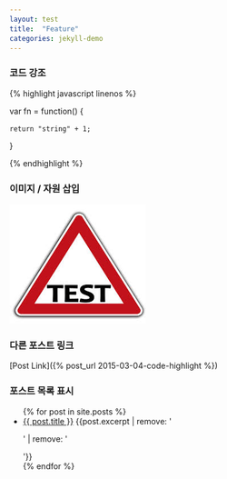```yaml
---
layout: test
title:  "Feature"
categories: jekyll-demo
---
```


### 코드 강조

{% highlight javascript linenos %}

var fn = function() {

    return "string" + 1;
}

{% endhighlight %}


### 이미지 / 자원 삽입

![친절한 스크린샷](/assets/test.jpeg)

### 다른 포스트 링크

[Post Link]({% post_url 2015-03-04-code-highlight %})

### 포스트 목록 표시

<ul>
  {% for post in site.posts %}
    <li>
      <a href="{{ post.url }}">{{ post.title }}</a>
      {{post.excerpt | remove: '<p>' | remove: '</p>'}}
    </li>
  {% endfor %}
</ul>